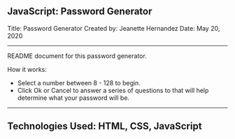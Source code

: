 JavaScript: Password Generator
---
Title: Password Generator
Created by: Jeanette Hernandez
Date: May 20, 2020

---
README document for this password generator.

How it works:

- Select a number between 8 - 128 to begin. 
- Click Ok or Cancel to answer a series of questions to that will help determine what your password will be.


---
Technologies Used:
HTML, CSS, JavaScript
---